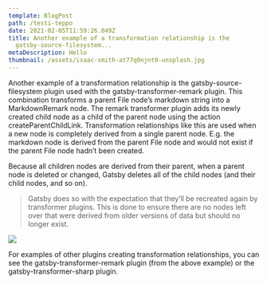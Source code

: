 ```yaml
---
template: BlogPost
path: /testi-teppo
date: 2021-02-05T11:59:26.049Z
title: Another example of a transformation relationship is the
  gatsby-source-filesystem...
metaDescription: Hello
thumbnail: /assets/isaac-smith-at77q0njnt0-unsplash.jpg
---
```

Another example of a transformation relationship is the gatsby-source-filesystem plugin used with the gatsby-transformer-remark plugin. This combination transforms a parent File node’s markdown string into a MarkdownRemark node. The remark transformer plugin adds its newly created child node as a child of the parent node using the action createParentChildLink. Transformation relationships like this are used when a new node is completely derived from a single parent node. E.g. the markdown node is derived from the parent File node and would not exist if the parent File node hadn’t been created.

Because all children nodes are derived from their parent, when a parent node is deleted or changed, Gatsby deletes all of the child nodes (and their child nodes, and so on). 

> Gatsby does so with the expectation that they’ll be recreated again by transformer plugins. This is done to ensure there are no nodes left over that were derived from older versions of data but should no longer exist.

![](/assets/proxyclick-visitor-management-system-s86whghp25y-unsplash.jpg)

For examples of other plugins creating transformation relationships, you can see the gatsby-transformer-remark plugin (from the above example) or the gatsby-transformer-sharp plugin.